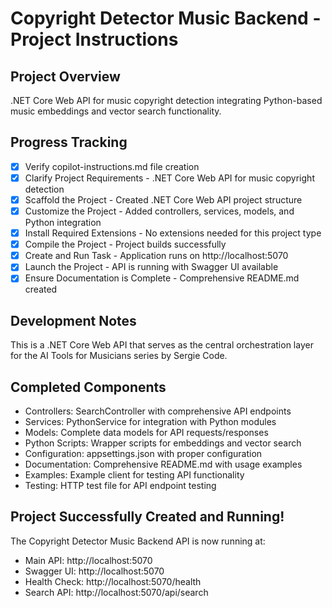 # Copyright Detector Music Backend - Project Instructions

## Project Overview
.NET Core Web API for music copyright detection integrating Python-based music embeddings and vector search functionality.

## Progress Tracking
- [x] Verify copilot-instructions.md file creation
- [x] Clarify Project Requirements - .NET Core Web API for music copyright detection
- [x] Scaffold the Project - Created .NET Core Web API project structure
- [x] Customize the Project - Added controllers, services, models, and Python integration
- [x] Install Required Extensions - No extensions needed for this project type
- [x] Compile the Project - Project builds successfully
- [x] Create and Run Task - Application runs on http://localhost:5070
- [x] Launch the Project - API is running with Swagger UI available
- [x] Ensure Documentation is Complete - Comprehensive README.md created

## Development Notes
This is a .NET Core Web API that serves as the central orchestration layer for the AI Tools for Musicians series by Sergie Code.

## Completed Components
- Controllers: SearchController with comprehensive API endpoints
- Services: PythonService for integration with Python modules  
- Models: Complete data models for API requests/responses
- Python Scripts: Wrapper scripts for embeddings and vector search
- Configuration: appsettings.json with proper configuration
- Documentation: Comprehensive README.md with usage examples
- Examples: Example client for testing API functionality
- Testing: HTTP test file for API endpoint testing

## Project Successfully Created and Running!
The Copyright Detector Music Backend API is now running at:
- Main API: http://localhost:5070
- Swagger UI: http://localhost:5070
- Health Check: http://localhost:5070/health
- Search API: http://localhost:5070/api/search
